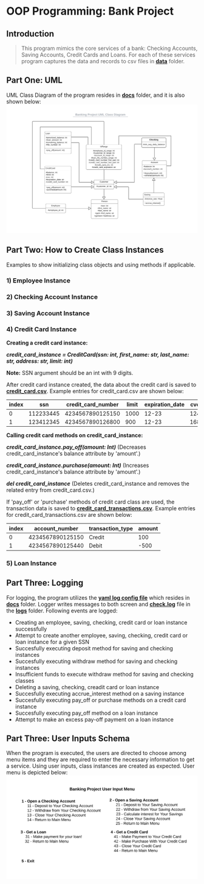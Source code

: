 # OOP Programming: Bank Project

## Introduction

> This program mimics the core services of a bank: Checking Accounts, Saving Accounts, Credit Cards and Loans. For each of these services program captures the data and records to csv files in **[data](data)** folder.

## Part One: UML

UML Class Diagram of the program resides in **[docs](docs)** folder, and it is also shown below:
![UML Class Diagram for Banking Program](docs/Banking_UML_Class.jpeg)

## Part Two: How to Create Class Instances    

Examples to show initializing class objects and using methods if applicable.
### 1) Employee Instance ###  

### 2) Checking Account Instance ###  

### 3) Saving Account Instance ###  

### 4) Credit Card Instance ### 

**Creating a credit card instance:**

***credit_card_instance = CreditCard(ssn: int, first_name: str, last_name: str, address: str, limit: int)***

**Note:** SSN argument should be an int with 9 digits.

After credit card instance created, the data about the credit card is saved to **[credit_card.csv](data/credit_card.csv)**.
Example entries for credit_card.csv are shown below:

| index | ssn       | credit_card_number |  limit |  expiration_date |  cvc |
|-------|-----------|--------------------|--------|------------------|------|
| 0     | 112233445 | 4234567890125150   | 1000   | 12-23            | 124  |
| 1     | 123412345 | 4234567890126800   | 900    | 12-23            | 168  |

**Calling credit card methods on credit_card_instance:**

***credit_card_instance.pay_off(amount: Int)*** (Decreases credit_card_instance's balance attribute by 'amount'.) 

***credit_card_instance.purchase(amount: Int)*** (Increases credit_card_instance's balance attribute by 'amount'.) 

***del credit_card_instance*** (Deletes credit_card_instance and removes the related entry from credit_card.csv.) 

If 'pay_off' or 'purchase' methods of credit card class are used, the transaction data is saved to **[credit_card_transactions.csv](data/credit_card_transactions.csv)**.
Example entries for credit_card_transactions.csv are shown below:

| index | account_number   | transaction_type | amount |
|-------|------------------|------------------|--------|
| 0     | 4234567890125150 | Credit           | 100    |
| 1     | 4234567890125440 | Debit            | -500   |

### 5) Loan Instance ###




## Part Three: Logging

For logging, the program utilizes the **[yaml log config file](docs/check.logging.yml)** which resides in **[docs](docs)** folder. Logger writes messages to both screen and **[check.log](logs/check.log)** file in the **[logs](logs)** folder. Following events are logged:

* Creating an employee, saving, checking, credit card or loan instance successfully
* Attempt to create another employee, saving, checking, credit card or loan instance for a given SSN
* Succesfully executing deposit method for saving and checking instances
* Succesfully executing withdraw method for saving and checking instances
* Insufficient funds to execute withdraw method for saving and checking classes
* Deleting a saving, checking, creadit card or loan instance
* Succesfully executing accrue_interest method on a saving instance
* Succesfully executing pay_off or purchase methods on a credit card instance
* Succesfully executing pay_off method on a loan instance
* Attempt to make an excess pay-off payment on a loan instance

## Part Three: User Inputs Schema
When the program is executed, the users are directed to choose among menu items and they are required to enter the necessary information to get a service. Using user inputs, class instances are created as expected. User menu is depicted below:
![User Menu Design for Banking Program](docs/Banking_User_Menu_Diagram.jpeg)
